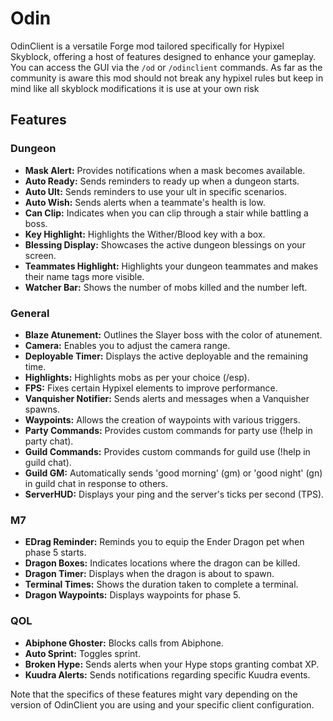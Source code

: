 # Odin

OdinClient is a versatile Forge mod tailored specifically for Hypixel Skyblock, offering a host of features designed to enhance your gameplay. You can access the GUI via the `/od` or `/odinclient` commands.
As far as the community is aware this mod should not break any hypixel rules but keep in mind like all skyblock modifications it is use at your own risk
## Features

### Dungeon
- **Mask Alert:** Provides notifications when a mask becomes available.
- **Auto Ready:** Sends reminders to ready up when a dungeon starts.
- **Auto Ult:** Sends reminders to use your ult in specific scenarios.
- **Auto Wish:** Sends alerts when a teammate's health is low.
- **Can Clip:** Indicates when you can clip through a stair while battling a boss.
- **Key Highlight:** Highlights the Wither/Blood key with a box.
- **Blessing Display:** Showcases the active dungeon blessings on your screen.
- **Teammates Highlight:** Highlights your dungeon teammates and makes their name tags more visible.
- **Watcher Bar:** Shows the number of mobs killed and the number left.

### General
- **Blaze Atunement:** Outlines the Slayer boss with the color of atunement.
- **Camera:** Enables you to adjust the camera range.
- **Deployable Timer:** Displays the active deployable and the remaining time.
- **Highlights:** Highlights mobs as per your choice (/esp).
- **FPS:** Fixes certain Hypixel elements to improve performance.
- **Vanquisher Notifier:** Sends alerts and messages when a Vanquisher spawns.
- **Waypoints:** Allows the creation of waypoints with various triggers.
- **Party Commands:** Provides custom commands for party use (!help in party chat).
- **Guild Commands:** Provides custom commands for guild use (!help in guild chat).
- **Guild GM:** Automatically sends 'good morning' (gm) or 'good night' (gn) in guild chat in response to others.
- **ServerHUD:** Displays your ping and the server's ticks per second (TPS).

### M7
- **EDrag Reminder:** Reminds you to equip the Ender Dragon pet when phase 5 starts.
- **Dragon Boxes:** Indicates locations where the dragon can be killed.
- **Dragon Timer:** Displays when the dragon is about to spawn.
- **Terminal Times:** Shows the duration taken to complete a terminal.
- **Dragon Waypoints:** Displays waypoints for phase 5.

### QOL
- **Abiphone Ghoster:** Blocks calls from Abiphone.
- **Auto Sprint:** Toggles sprint.
- **Broken Hype:** Sends alerts when your Hype stops granting combat XP.
- **Kuudra Alerts:** Sends notifications regarding specific Kuudra events.

Note that the specifics of these features might vary depending on the version of OdinClient you are using and your specific client configuration.
